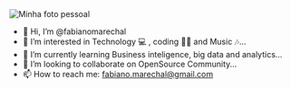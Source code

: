 <picture>
 <source media="(prefers-color-scheme: dark)" srcset="https://www.acheplus.com.br/_next/image?url=%2F_next%2Fstatic%2Fmedia%2Ffabiano.09c71623.jpeg&w=384&q=75">
 <source media="(prefers-color-scheme: light)" srcset="https://www.acheplus.com.br/_next/image?url=%2F_next%2Fstatic%2Fmedia%2Ffabiano.09c71623.jpeg&w=384&q=75">
 <img alt="Minha foto pessoal" src="https://www.acheplus.com.br/_next/image?url=%2F_next%2Fstatic%2Fmedia%2Ffabiano.09c71623.jpeg&w=384&q=75">
</picture>

- 👋 Hi, I’m @fabianomarechal
- 👀 I’m interested in Technology :computer: , coding :man_technologist: and Music :notes:...
- 🌱 I’m currently learning Business inteligence, big data and analytics...
- 💞️ I’m looking to collaborate on OpenSource Community...
- 📫 How to reach me: [fabiano.marechal@gmail.com](mailto:fabiano.marechal@gmail.com)

<!---
fabianomarechal/fabianomarechal is a ✨ special ✨ repository because its `README.md` (this file) appears on your GitHub profile.
You can click the Preview link to take a look at your changes.
--->
